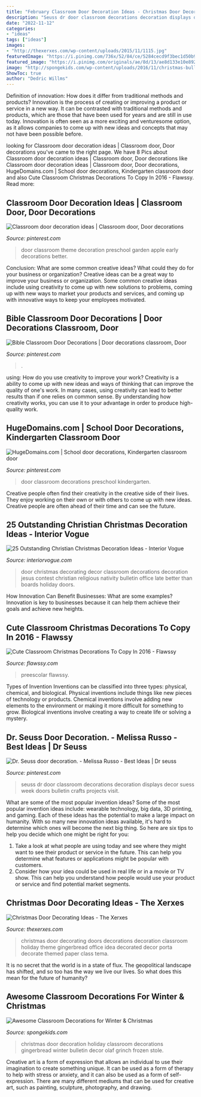 ```yaml
---
title: "February Classroom Door Decoration Ideas - Christmas Door Decorating Ideas"
description: "Seuss dr door classroom decorations decoration displays decor suess week doors bulletin crafts projects visit"
date: "2022-11-12"
categories:
- "ideas"
tags: ["ideas"]
images:
- "http://thexerxes.com/wp-content/uploads/2015/11/1115.jpg"
featuredImage: "https://i.pinimg.com/736x/52/84/ce/5284cecd9f3bec1d50b9208ecb1d4838.jpg"
featured_image: "https://i.pinimg.com/originals/ae/8d/13/ae8d133e10e892bd153a31d536822b48.jpg"
image: "http://spongekids.com/wp-content/uploads/2016/11/christmas-bulletin-board/11-christmas-bulletin-board-ideas.jpg"
ShowToc: true
author: "Dedric Willms"
---
```



Definition of innovation: How does it differ from traditional methods and products?
Innovation is the process of creating or improving a product or service in a new way. It can be contrasted with traditional methods and products, which are those that have been used for years and are still in use today. Innovation is often seen as a more exciting and venturesome option, as it allows companies to come up with new ideas and concepts that may not have been possible before.

	

		
looking for Classroom door decoration ideas | Classroom door, Door decorations you've came to the right page. We have 8 Pics about Classroom door decoration ideas | Classroom door, Door decorations like Classroom door decoration ideas | Classroom door, Door decorations, HugeDomains.com | School door decorations, Kindergarten classroom door and also Cute Classroom Christmas Decorations To Copy In 2016 - Flawssy. Read more:
		
    
## Classroom Door Decoration Ideas | Classroom Door, Door Decorations

<img loading=lazy src="https://i.pinimg.com/736x/e2/43/6a/e2436aabaa815b5cd74d515e50a7e04c.jpg" onerror="this.onerror=null;this.src='https://tse2.mm.bing.net/th?id=OIP.h_UEKiS7MVvuSHF8KHIyJQHaNL&amp;pid=15.1';" alt="Classroom door decoration ideas | Classroom door, Door decorations">

_Source: pinterest.com_

>door classroom theme decoration preschool garden apple early decorations better. 

	

Conclusion: What are some common creative ideas? What could they do for your business or organization?
Creative ideas can be a great way to improve your business or organization. Some common creative ideas include using creativity to come up with new solutions to problems, coming up with new ways to market your products and services, and coming up with innovative ways to keep your employees motivated.

    
## Bible Classroom Door Decorations | Door Decorations Classroom, Door

<img loading=lazy src="https://i.pinimg.com/originals/ae/8d/13/ae8d133e10e892bd153a31d536822b48.jpg" onerror="this.onerror=null;this.src='https://tse3.mm.bing.net/th?id=OIP.1m3T9ghw-0kuYmRwy107LgHaM7&amp;pid=15.1';" alt="Bible Classroom Door Decorations | Door decorations classroom, Door">

_Source: pinterest.com_

>. 

	

using: How do you use creativity to improve your work?
Creativity is a ability to come up with new ideas and ways of thinking that can improve the quality of one's work. In many cases, using creativity can lead to better results than if one relies on common sense. By understanding how creativity works, you can use it to your advantage in order to produce high-quality work.

    
## HugeDomains.com | School Door Decorations, Kindergarten Classroom Door

<img loading=lazy src="https://i.pinimg.com/736x/7c/54/07/7c54072a11ab48803ee3da542f8f99ba.jpg" onerror="this.onerror=null;this.src='https://tse2.mm.bing.net/th?id=OIP.-sknISjOa1qWTywV0fr8HQHaJ3&amp;pid=15.1';" alt="HugeDomains.com | School door decorations, Kindergarten classroom door">

_Source: pinterest.com_

>door classroom decorations preschool kindergarten. 

	

Creative people often find their creativity in the creative side of their lives. They enjoy working on their own or with others to come up with new ideas. Creative people are often ahead of their time and can see the future.

    
## 25 Outstanding Christian Christmas Decoration Ideas - Interior Vogue

<img loading=lazy src="http://interiorvogue.com/wp-content/uploads/2016/09/Christmas-Door-Decorating-Contest.jpg" onerror="this.onerror=null;this.src='https://tse3.mm.bing.net/th?id=OIP.BMPM7b80SZ89U73DmgRpOQHaJ4&amp;pid=15.1';" alt="25 Outstanding Christian Christmas Decoration Ideas - Interior Vogue">

_Source: interiorvogue.com_

>door christmas decorating decor classroom decorations decoration jesus contest christian religious nativity bulletin office late better than boards holiday doors. 

	

How Innovation Can Benefit Businesses: What are some examples?
Innovation is key to businesses because it can help them achieve their goals and achieve new heights.

    
## Cute Classroom Christmas Decorations To Copy In 2016 - Flawssy

<img loading=lazy src="http://flawssy.com/wp-content/uploads/2016/10/School-Door-Decorating-Ideas.jpg" onerror="this.onerror=null;this.src='https://tse2.mm.bing.net/th?id=OIP.WpM5aLpAGcNNp9u8IBS4mgHaJ4&amp;pid=15.1';" alt="Cute Classroom Christmas Decorations To Copy In 2016 - Flawssy">

_Source: flawssy.com_

>preescolar flawssy. 

	

Types of Invention
Inventions can be classified into three types: physical, chemical, and biological. Physical inventions include things like new pieces of technology or products. Chemical inventions involve adding new elements to the environment or making it more difficult for something to grow. Biological inventions involve creating a way to create life or solving a mystery.

    
## Dr. Seuss Door Decoration. - Melissa Russo - Best Ideas | Dr Seuss

<img loading=lazy src="https://i.pinimg.com/736x/52/84/ce/5284cecd9f3bec1d50b9208ecb1d4838.jpg" onerror="this.onerror=null;this.src='https://tse2.mm.bing.net/th?id=OIP.ajxMMmyDfiyVZT3fIUgKqwHaNK&amp;pid=15.1';" alt="Dr. Seuss door decoration. - Melissa Russo - Best Ideas | Dr seuss">

_Source: pinterest.com_

>seuss dr door classroom decorations decoration displays decor suess week doors bulletin crafts projects visit. 

	

What are some of the most popular invention ideas?
Some of the most popular invention ideas include: wearable technology, big data, 3D printing, and gaming. Each of these ideas has the potential to make a large impact on humanity. With so many new innovation ideas available, it's hard to determine which ones will become the next big thing. So here are six tips to help you decide which one might be right for you: 
1) Take a look at what people are using today and see where they might want to see their product or service in the future. This can help you determine what features or applications might be popular with customers. 
2) Consider how your idea could be used in real life or in a movie or TV show. This can help you understand how people would use your product or service and find potential market segments.

    
## Christmas Door Decorating Ideas - The Xerxes

<img loading=lazy src="http://thexerxes.com/wp-content/uploads/2015/11/1115.jpg" onerror="this.onerror=null;this.src='https://tse3.mm.bing.net/th?id=OIP.EE4ckldn2-ihEAsg09sBdwHaK4&amp;pid=15.1';" alt="Christmas Door Decorating Ideas - The Xerxes">

_Source: thexerxes.com_

>christmas door decorating doors decorations decoration classroom holiday theme gingerbread office idea decorated decor porta decorate themed paper class tema. 

	

It is no secret that the world is in a state of flux. The geopolitical landscape has shifted, and so too has the way we live our lives. So what does this mean for the future of humanity? 

    
## Awesome Classroom Decorations For Winter &amp; Christmas

<img loading=lazy src="http://spongekids.com/wp-content/uploads/2016/11/christmas-bulletin-board/11-christmas-bulletin-board-ideas.jpg" onerror="this.onerror=null;this.src='https://tse2.mm.bing.net/th?id=OIP.-oGVygNx6HDeWuoJd_VFhAHaJ4&amp;pid=15.1';" alt="Awesome Classroom Decorations for Winter &amp; Christmas">

_Source: spongekids.com_

>christmas door decoration holiday classroom decorations gingerbread winter bulletin decor olaf grinch frozen stole. 

	

Creative art is a form of expression that allows an individual to use their imagination to create something unique. It can be used as a form of therapy to help with stress or anxiety, and it can also be used as a form of self-expression. There are many different mediums that can be used for creative art, such as painting, sculpture, photography, and drawing.

